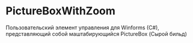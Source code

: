 # PictureBoxWithZoom
Пользовательский элемент управления для Winforms (C#), представляющий собой маштабирующийся PictureBox 
(Сырой бильд)
